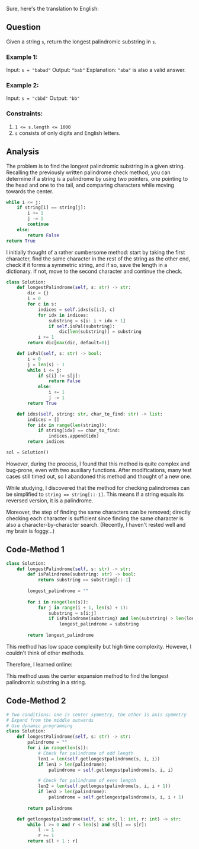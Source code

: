 Sure, here's the translation to English:

## Question
Given a string `s`, return the longest palindromic substring in `s`.

### Example 1:
Input: `s = "babad"`
Output: `"bab"`
Explanation: `"aba"` is also a valid answer.

### Example 2:
Input: `s = "cbbd"`
Output: `"bb"`

### Constraints:
1. `1 <= s.length <= 1000`
2. `s` consists of only digits and English letters.

## Analysis
The problem is to find the longest palindromic substring in a given string. Recalling the previously written palindrome check method, you can determine if a string is a palindrome by using two pointers, one pointing to the head and one to the tail, and comparing characters while moving towards the center.

```python
while i <= j:
    if string[i] == string[j]:
        i += 1
        j -= 1
        continue
    else:
        return False
return True
```

I initially thought of a rather cumbersome method: start by taking the first character, find the same character in the rest of the string as the other end, check if it forms a symmetric string, and if so, save the length in a dictionary. If not, move to the second character and continue the check.

```python
class Solution:
    def longestPalindrome(self, s: str) -> str:
        dic = {}
        i = 0
        for c in s:
            indices = self.idxs(s[i:], c)
            for idx in indices:
                substring = s[i: i + idx + 1]
                if self.isPal(substring):
                    dic[len(substring)] = substring
            i += 1
        return dic[max(dic, default=0)]

    def isPal(self, s: str) -> bool:
        i = 0
        j = len(s) - 1
        while i <= j:
            if s[i] != s[j]:
                return False
            else:
                i += 1
                j -= 1
        return True

    def idxs(self, string: str, char_to_find: str) -> list:
        indices = []
        for idx in range(len(string)):
            if string[idx] == char_to_find:
                indices.append(idx)
        return indices 

sol = Solution()
```

However, during the process, I found that this method is quite complex and bug-prone, even with two auxiliary functions. After modifications, many test cases still timed out, so I abandoned this method and thought of a new one. 

While studying, I discovered that the method for checking palindromes can be simplified to `string == string[::-1]`. This means if a string equals its reversed version, it is a palindrome.

Moreover, the step of finding the same characters can be removed; directly checking each character is sufficient since finding the same character is also a character-by-character search. (Recently, I haven't rested well and my brain is foggy...)

## Code-Method 1

```python
class Solution:
    def longestPalindrome(self, s: str) -> str:
        def isPalindrome(substring: str) -> bool:
            return substring == substring[::-1]
        
        longest_palindrome = ""
        
        for i in range(len(s)):
            for j in range(i + 1, len(s) + 1):
                substring = s[i:j]
                if isPalindrome(substring) and len(substring) > len(longest_palindrome):
                    longest_palindrome = substring
        
        return longest_palindrome
```

This method has low space complexity but high time complexity. However, I couldn't think of other methods. 

Therefore, I learned online:

This method uses the center expansion method to find the longest palindromic substring in a string.

## Code-Method 2

```python
# Two conditions: one is center symmetry, the other is axis symmetry
# Expand from the middle outwards
# Use dynamic programming
class Solution:
    def longestPalindrome(self, s: str) -> str:      
        palindrome = ""
        for i in range(len(s)):
            # Check for palindrome of odd length
            len1 = len(self.getlongestpalindrome(s, i, i))
            if len1 > len(palindrome):
                palindrome = self.getlongestpalindrome(s, i, i)

            # Check for palindrome of even length
            len2 = len(self.getlongestpalindrome(s, i, i + 1))
            if len2 > len(palindrome):
                palindrome = self.getlongestpalindrome(s, i, i + 1)
        
        return palindrome

    def getlongestpalindrome(self, s: str, l: int, r: int) -> str:
        while l >= 0 and r < len(s) and s[l] == s[r]:
            l -= 1
            r += 1
        return s[l + 1 : r]
```

